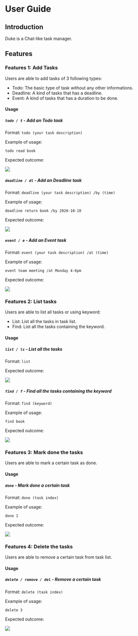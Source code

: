 # User Guide

## Introduction
Duke is a Chat-like task manager.

## Features 

### Features 1: Add Tasks
Users are able to add tasks of 3 following types:

* Todo: The basic type of task without any other informations.
* Deadline: A kind of tasks that has a deadline.
* Event: A kind of tasks that has a duration to be done.

#### Usage

##### `todo / t` - Add an Todo task

Format:
`todo (your task description)`

Example of usage: 

`todo read book`

Expected outcome:

![](images/todo.png)

##### `deadline / dl` - Add an Deadline task

Format:
`deadline (your task description) /by (time)`

Example of usage: 

`deadline return book /by 2020-10-10`

Expected outcome:

![](images/deadline.png)

##### `event / e` - Add an Event task

Format:
`event (your task description) /at (time)`

Example of usage: 

`event team meeting /at Monday 4-6pm`

Expected outcome:

![](images/event.png)

### Features 2: List tasks
Users are able to list all tasks or using keyword:

* List: List all the tasks in task list.
* Find: List all the tasks containing the keyword.

#### Usage

##### `list / ls` - List all the tasks

Format:
`list`

Expected outcome:

![](images/list.png)

##### `find / f` - Find all the tasks containing the keyword

Format:
`find (keyword)`

Example of usage: 

`find book`

Expected outcome:

![](images/find.png)

### Features 3: Mark done the tasks
Users are able to mark a certain task as done.

#### Usage

##### `done` - Mark done a certain task

Format:
`done (task index)`

Example of usage: 

`done 1`

Expected outcome:

![](images/done.png)

### Features 4: Delete the tasks
Users are able to remove a certain task from task list.

#### Usage

##### `delete / remove / del` - Remove a certain task

Format:
`delete (task index)`

Example of usage: 

`delete 3`

Expected outcome:

![](images/delete.png)